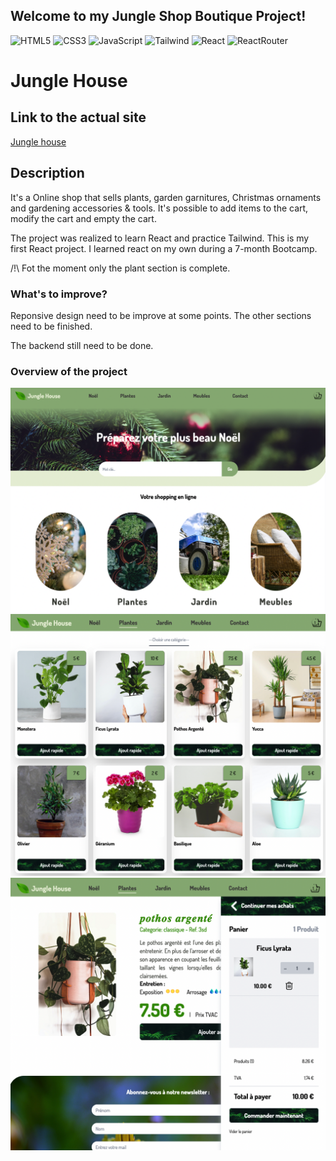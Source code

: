 ## Welcome to my Jungle Shop Boutique Project!

![HTML5](https://img.shields.io/badge/HTML5-blue)
![CSS3](https://img.shields.io/badge/CSS3-red)
![JavaScript](https://img.shields.io/badge/JavaScript-yellow)
![Tailwind](https://img.shields.io/badge/-Tailwind-lightblue)
![React](https://img.shields.io/badge/-React-blue)
![ReactRouter](https://img.shields.io/badge/-ReactRouter-green)

# Jungle House
## Link to the actual site
[Jungle house](https://junglehouse-project.netlify.app/)

## Description
It's a Online shop that sells plants, garden garnitures, Christmas ornaments and gardening accessories & tools.
It's possible to add items to the cart, modify the cart and empty the cart.

The project was realized to learn React and practice Tailwind. This is my first React project.
I learned react on my own during a 7-month Bootcamp.

/!\ Fot the moment only the plant section is complete. 

### What's to improve?
Reponsive design need to be improve at some points. 
The other sections need to be finished.

The backend still need to be done.

### Overview of the project 
![Overview1](public/assets/images/overview1.png)
![Overview2](public/assets/images/overview2.png)
![Overview3](public/assets/images/overview3.png)



